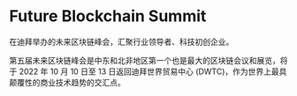 # Future Blockchain Summit

在迪拜举办的未来区块链峰会，汇聚行业领导者、科技初创企业。

第五届未来区块链峰会是中东和北非地区第一个也是最大的区块链会议和展览，将于 2022 年 10 月 10 日至 13 日返回迪拜世界贸易中心 (DWTC)，作为世界上最具颠覆性的商业技术趋势的交汇点。
